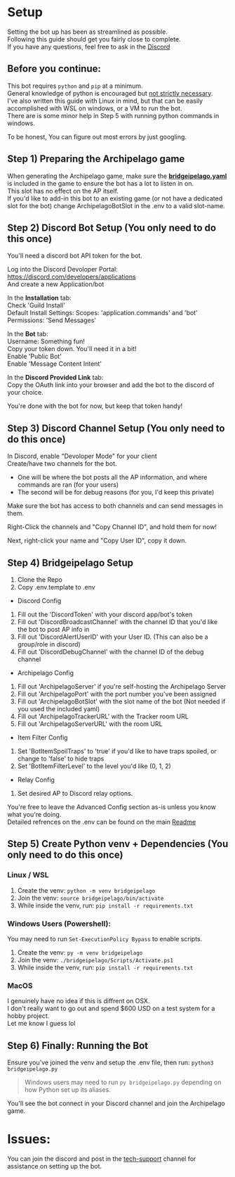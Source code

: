# Setup
Setting the bot up has been as streamlined as possible.  
Following this guide should get you fairly close to complete.  
If you have any questions, feel free to ask in the [Discord](https://discord.gg/5v9P3qNPXp)

## Before you continue:
This bot requires `python` and `pip` at a minimum.  
General knowledge of python is encouraged but <u>not strictly necessary</u>.  
I've also written this guide with Linux in mind, but that can be easily accomplished with WSL on windows, or a VM to run the bot.  
There are is some minor help in Step 5 with running python commands in windows.  

To be honest, You can figure out most errors by just googling.


## Step 1) Preparing the Archipelago game
When generating the Archipelago game, make sure the <ins>**bridgeipelago.yaml**</ins> is included in the game to ensure the bot has a lot to listen in on.  
This slot has no effect on the AP itself.  
If you'd like to add-in this bot to an existing game (or not have a dedicated slot for the bot) change ArchipelagoBotSlot in the .env to a valid slot-name.

## Step 2) Discord Bot Setup (You only need to do this once)
You'll need a discord bot API token for the bot.

Log into the Discord Devoloper Portal: https://discord.com/developers/applications  
And create a new Application/bot

In the **Installation** tab:  
Check 'Guild Install'  
Default Install Settings:
Scopes: 'application.commands' and 'bot'  
Permissions: 'Send Messages'

In the **Bot** tab:  
Username: Something fun!  
Copy your token down. You'll need it in a bit!  
Enable 'Public Bot'  
Enable 'Message Content Intent'

In the **Discord Provided Link** tab:  
Copy the OAuth link into your browser and add the bot to the discord of your choice.

You're done with the bot for now, but keep that token handy!

## Step 3) Discord Channel Setup (You only need to do this once)
In Discord, enable "Devoloper Mode" for your client  
Create/have two channels for the bot.  
- One will be where the bot posts all the AP information, and where commands are ran (for your users) 
- The second will be for debug reasons (for you, I'd keep this private)

Make sure the bot has access to both channels and can send messages in them.

Right-Click the channels and "Copy Channel ID", and hold them for now!

Next, right-click your name and "Copy User ID", copy it down.

## Step 4) Bridgeipelago Setup
1. Clone the Repo
1. Copy .env.template to .env
- Discord Config
1. Fill out the 'DiscordToken' with your discord app/bot's token
1. Fill out 'DiscordBroadcastChannel' with the channel ID that you'd like the bot to post AP info in
1. Fill out 'DiscordAlertUserID' with your User ID. (This can also be a group/role in discord)
1. Fill out 'DiscordDebugChannel' with the channel ID of the debug channel
- Archipelago Config
1. Fill out 'ArchipelagoServer' if you're self-hosting the Archipelago Server
1. Fill out 'ArchipelagoPort' with the port number you've been assigned
1. Fill out 'ArchipelagoBotSlot' with the slot name of the bot (Not needed if you used the included yaml)
1. Fill out 'ArchipelagoTrackerURL' with the Tracker room URL
1. Fill out 'ArchipelagoServerURL' with the room URL
- Item Filter Config
1. Set 'BotItemSpoilTraps' to 'true' if you'd like to have traps spoiled, or change to 'false' to hide traps
1. Set 'BotItemFilterLevel' to the level you'd like (0, 1, 2)
- Relay Config
1. Set desired AP to Discord relay options.

You're free to leave the Advanced Config section as-is unless you know what you're doing.  
Detailed refrences on the .env can be found on the main [Readme](/README.md)

## Step 5) Create Python venv + Dependencies (You only need to do this once)
### Linux / WSL
1. Create the venv: `python -m venv bridgeipelago`  
1. Join the venv: `source bridgeipelago/bin/activate`  
1. While inside the venv, run: `pip install -r requirements.txt`

### Windows Users (Powershell):
You may need to run `Set-ExecutionPolicy Bypass` to enable scripts.
1. Create the venv: `py -m venv bridgeipelago`
1. Join the venv: `./bridgeipelago/Scripts/Activate.ps1`
1. While inside the venv, run: `pip install -r requirements.txt`

### MacOS
I genuinely have no idea if this is diffrent on OSX.  
I don't really want to go out and spend $600 USD on a test system for a hobby project.  
Let me know I guess lol

## Step 6) Finally: Running the Bot
Ensure you've joined the venv and setup the .env file, then run: `python3 bridgeipelago.py`  
> Windows users may need to run `py bridgeipelago.py` depending on how Python set up its aliases.

You'll see the bot connect in your Discord channel and join the Archipelago game.

# Issues:
You can join the discord and post in the [tech-support](https://discord.gg/wpdPprvYgX) channel for assistance on setting up the bot.
